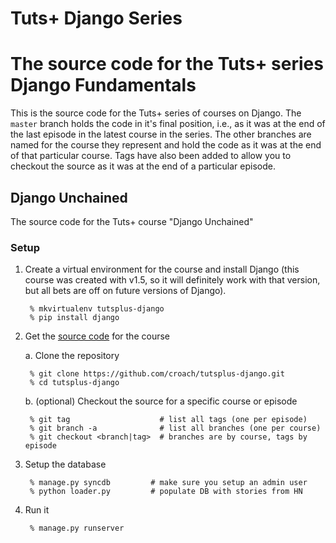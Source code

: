 # Tuts+ Django Series

The source code for the Tuts+ series Django Fundamentals
=======
This is the source code for the Tuts+ series of courses on Django. The `master` branch holds the code in it's final position, i.e., as it was at the end of the last episode in the latest course in the series. The other branches are named for the course they represent and hold the code as it was at the end of that particular course. Tags have also been added to allow you to checkout the source as it was at the end of a particular episode.

## Django Unchained

The source code for the Tuts+ course "Django Unchained"

### Setup

1. Create a virtual environment for the course and install Django (this course was created with v1.5, so it will definitely work with that version, but all bets are off on future versions of Django).

        % mkvirtualenv tutsplus-django
        % pip install django

2. Get the [source code][source] for the course

    a. Clone the repository

        % git clone https://github.com/croach/tutsplus-django.git
        % cd tutsplus-django

    b. (optional) Checkout the source for a specific course or episode

        % git tag                    # list all tags (one per episode)
        % git branch -a              # list all branches (one per course)
        % git checkout <branch|tag>  # branches are by course, tags by episode

3. Setup the database

        % manage.py syncdb         # make sure you setup an admin user
        % python loader.py         # populate DB with stories from HN

4. Run it

        % manage.py runserver


[source]: https://github.com/croach/tutsplus-django/archive/master.zip
